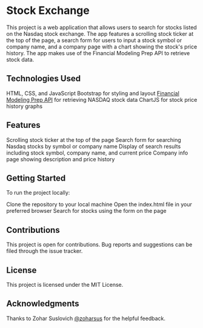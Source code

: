 # Stock Exchange

This project is a web application that allows users to search for stocks listed on the Nasdaq stock exchange. The app features a scrolling stock ticker at the top of the page, a search form for users to input a stock symbol or company name, and a company page with a chart showing the stock's price history. The app makes use of the Financial Modeling Prep API to retrieve stock data.

## Technologies Used

HTML, CSS, and JavaScript
Bootstrap for styling and layout
[Financial Modeling Prep API](https://site.financialmodelingprep.com/developer/docs/) for retrieving NASDAQ stock data
ChartJS for stock price history graphs

## Features

Scrolling stock ticker at the top of the page
Search form for searching Nasdaq stocks by symbol or company name
Display of search results including stock symbol, company name, and current price
Company info page showing description and price history

## Getting Started

To run the project locally:

Clone the repository to your local machine
Open the index.html file in your preferred browser
Search for stocks using the form on the page

## Contributions

This project is open for contributions. Bug reports and suggestions can be filed through the issue tracker.

## License

This project is licensed under the MIT License.

## Acknowledgments

Thanks to Zohar Suslovich [@zoharsus](https://github.com/zoharsus) for the helpful feedback.
